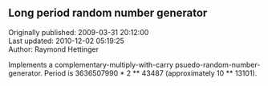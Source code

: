 ## Long period random number generator  
Originally published: 2009-03-31 20:12:00  
Last updated: 2010-12-02 05:19:25  
Author: Raymond Hettinger  
  
Implements a complementary-multiply-with-carry psuedo-random-number-generator.  Period is 3636507990 \* 2 \*\* 43487 (approximately 10 \*\* 13101).